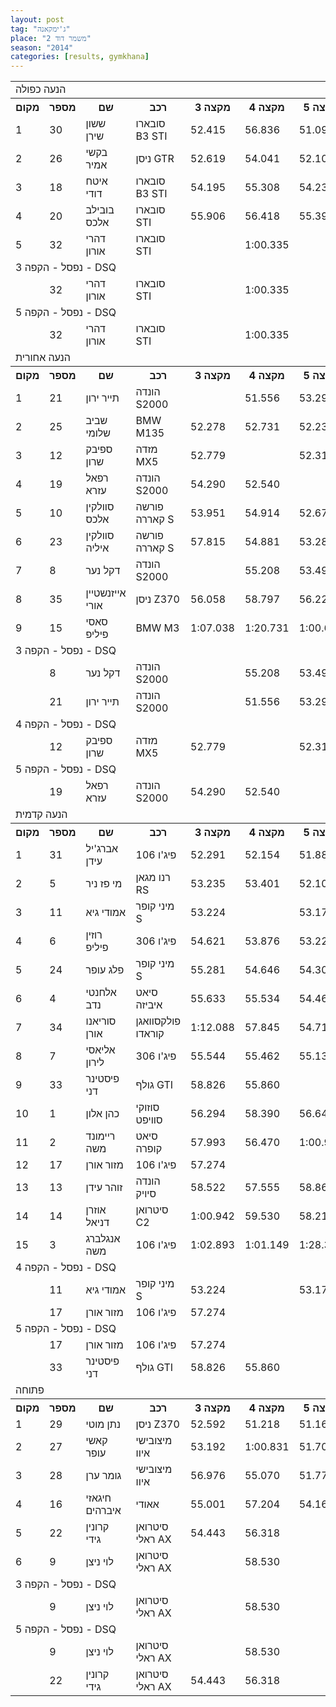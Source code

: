 ```yaml
---
layout: post
tag: "ג'ימקאנה"
place: "משמר דוד 2"
season: "2014"
categories: [results, gymkhana]
---
```


<table class="line_color">
<tr>
    <td colspan="99" class="title_font">הנעה כפולה</td>
</tr>
<tr class="rnkh_bkcolor">
    <th class="rnkh_font">מקום</th>
    <th class="rnkh_font">מספר</th>
    <th class="rnkh_font">שם</th>
    <th class="rnkh_font">רכב</th>
    <th class="rnkh_font">מקצה 3</th>
    <th class="rnkh_font">מקצה 4</th>
    <th class="rnkh_font">מקצה 5</th>
    <th class="rnkh_font">זמן</th>
    <th class="rnkh_font">פער</th>
</tr>
<tr class="rnk_bkcolor">
    <td class="rnk_font">1</td>
    <td class="rnk_font">30</td>
    <td class="rnk_font">ששון שירן</td>
    <td class="rnk_font">סובארו B3 STI</td>
    <td class="rnk_font">52.415</td>
    <td class="rnk_font">56.836</td>
    <td class="rnk_font">51.091</td>
    <td class="rnk_font">51.091</td>
    <td class="rnk_font"></td>
</tr>
<tr class="rnk_bkcolor">
    <td class="rnk_font">2</td>
    <td class="rnk_font">26</td>
    <td class="rnk_font">בקשי אמיר</td>
    <td class="rnk_font">ניסן GTR</td>
    <td class="rnk_font">52.619</td>
    <td class="rnk_font">54.041</td>
    <td class="rnk_font">52.102</td>
    <td class="rnk_font">52.102</td>
    <td class="rnk_font">1.011</td>
</tr>
<tr class="rnk_bkcolor">
    <td class="rnk_font">3</td>
    <td class="rnk_font">18</td>
    <td class="rnk_font">איטח דודי</td>
    <td class="rnk_font">סובארו B3 STI</td>
    <td class="rnk_font">54.195</td>
    <td class="rnk_font">55.308</td>
    <td class="rnk_font">54.233</td>
    <td class="rnk_font">54.195</td>
    <td class="rnk_font">3.104</td>
</tr>
<tr class="rnk_bkcolor">
    <td class="rnk_font">4</td>
    <td class="rnk_font">20</td>
    <td class="rnk_font">בובילב אלכס</td>
    <td class="rnk_font">סובארו STI</td>
    <td class="rnk_font">55.906</td>
    <td class="rnk_font">56.418</td>
    <td class="rnk_font">55.394</td>
    <td class="rnk_font">55.394</td>
    <td class="rnk_font">4.303</td>
</tr>
<tr class="rnk_bkcolor">
    <td class="rnk_font">5</td>
    <td class="rnk_font">32</td>
    <td class="rnk_font">דהרי אורון</td>
    <td class="rnk_font">סובארו STI</td>
    <td class="rnk_font"></td>
    <td class="rnk_font">1:00.335</td>
    <td class="rnk_font"></td>
    <td class="rnk_font">1:00.335</td>
    <td class="rnk_font">9.244</td>
</tr>
<tr>
    <td colspan="99" class="subtitle_font">נפסל - הקפה 3 - DSQ</td>
</tr>
<tr class="rnk_bkcolor">
    <td class="rnk_font"></td>
    <td class="rnk_font">32</td>
    <td class="rnk_font">דהרי אורון</td>
    <td class="rnk_font">סובארו STI</td>
    <td class="rnk_font"></td>
    <td class="rnk_font">1:00.335</td>
    <td class="rnk_font"></td>
    <td class="rnk_font"></td>
    <td class="rnk_font"></td>
</tr>
<tr>
    <td colspan="99" class="subtitle_font">נפסל - הקפה 5 - DSQ</td>
</tr>
<tr class="rnk_bkcolor">
    <td class="rnk_font"></td>
    <td class="rnk_font">32</td>
    <td class="rnk_font">דהרי אורון</td>
    <td class="rnk_font">סובארו STI</td>
    <td class="rnk_font"></td>
    <td class="rnk_font">1:00.335</td>
    <td class="rnk_font"></td>
    <td class="rnk_font"></td>
    <td class="rnk_font"></td>
</tr>
<tr>
    <td colspan="99" class="title_font">הנעה אחורית</td>
</tr>
<tr class="rnkh_bkcolor">
    <th class="rnkh_font">מקום</th>
    <th class="rnkh_font">מספר</th>
    <th class="rnkh_font">שם</th>
    <th class="rnkh_font">רכב</th>
    <th class="rnkh_font">מקצה 3</th>
    <th class="rnkh_font">מקצה 4</th>
    <th class="rnkh_font">מקצה 5</th>
    <th class="rnkh_font">זמן</th>
    <th class="rnkh_font">פער</th>
</tr>
<tr class="rnk_bkcolor">
    <td class="rnk_font">1</td>
    <td class="rnk_font">21</td>
    <td class="rnk_font">תייר ירון</td>
    <td class="rnk_font">הונדה S2000</td>
    <td class="rnk_font"></td>
    <td class="rnk_font">51.556</td>
    <td class="rnk_font">53.291</td>
    <td class="rnk_font">51.556</td>
    <td class="rnk_font"></td>
</tr>
<tr class="rnk_bkcolor">
    <td class="rnk_font">2</td>
    <td class="rnk_font">25</td>
    <td class="rnk_font">שביב שלומי</td>
    <td class="rnk_font">BMW M135</td>
    <td class="rnk_font">52.278</td>
    <td class="rnk_font">52.731</td>
    <td class="rnk_font">52.230</td>
    <td class="rnk_font">52.230</td>
    <td class="rnk_font">0.674</td>
</tr>
<tr class="rnk_bkcolor">
    <td class="rnk_font">3</td>
    <td class="rnk_font">12</td>
    <td class="rnk_font">ספיבק שרון</td>
    <td class="rnk_font">מזדה MX5</td>
    <td class="rnk_font">52.779</td>
    <td class="rnk_font"></td>
    <td class="rnk_font">52.319</td>
    <td class="rnk_font">52.319</td>
    <td class="rnk_font">0.763</td>
</tr>
<tr class="rnk_bkcolor">
    <td class="rnk_font">4</td>
    <td class="rnk_font">19</td>
    <td class="rnk_font">רפאל עזרא</td>
    <td class="rnk_font">הונדה S2000</td>
    <td class="rnk_font">54.290</td>
    <td class="rnk_font">52.540</td>
    <td class="rnk_font"></td>
    <td class="rnk_font">52.540</td>
    <td class="rnk_font">0.984</td>
</tr>
<tr class="rnk_bkcolor">
    <td class="rnk_font">5</td>
    <td class="rnk_font">10</td>
    <td class="rnk_font">סוולקין אלכס</td>
    <td class="rnk_font">פורשה קאררה S</td>
    <td class="rnk_font">53.951</td>
    <td class="rnk_font">54.914</td>
    <td class="rnk_font">52.679</td>
    <td class="rnk_font">52.679</td>
    <td class="rnk_font">1.123</td>
</tr>
<tr class="rnk_bkcolor">
    <td class="rnk_font">6</td>
    <td class="rnk_font">23</td>
    <td class="rnk_font">סוולקין איליה</td>
    <td class="rnk_font">פורשה קאררה S</td>
    <td class="rnk_font">57.815</td>
    <td class="rnk_font">54.881</td>
    <td class="rnk_font">53.287</td>
    <td class="rnk_font">53.287</td>
    <td class="rnk_font">1.731</td>
</tr>
<tr class="rnk_bkcolor">
    <td class="rnk_font">7</td>
    <td class="rnk_font">8</td>
    <td class="rnk_font">דקל נער</td>
    <td class="rnk_font">הונדה S2000</td>
    <td class="rnk_font"></td>
    <td class="rnk_font">55.208</td>
    <td class="rnk_font">53.494</td>
    <td class="rnk_font">53.494</td>
    <td class="rnk_font">1.938</td>
</tr>
<tr class="rnk_bkcolor">
    <td class="rnk_font">8</td>
    <td class="rnk_font">35</td>
    <td class="rnk_font">אייזנשטיין אורי</td>
    <td class="rnk_font">ניסן Z370</td>
    <td class="rnk_font">56.058</td>
    <td class="rnk_font">58.797</td>
    <td class="rnk_font">56.220</td>
    <td class="rnk_font">56.058</td>
    <td class="rnk_font">4.502</td>
</tr>
<tr class="rnk_bkcolor">
    <td class="rnk_font">9</td>
    <td class="rnk_font">15</td>
    <td class="rnk_font">סאסי פיליפ</td>
    <td class="rnk_font">BMW M3</td>
    <td class="rnk_font">1:07.038</td>
    <td class="rnk_font">1:20.731</td>
    <td class="rnk_font">1:00.690</td>
    <td class="rnk_font">1:00.690</td>
    <td class="rnk_font">9.134</td>
</tr>
<tr>
    <td colspan="99" class="subtitle_font">נפסל - הקפה 3 - DSQ</td>
</tr>
<tr class="rnk_bkcolor">
    <td class="rnk_font"></td>
    <td class="rnk_font">8</td>
    <td class="rnk_font">דקל נער</td>
    <td class="rnk_font">הונדה S2000</td>
    <td class="rnk_font"></td>
    <td class="rnk_font">55.208</td>
    <td class="rnk_font">53.494</td>
    <td class="rnk_font"></td>
    <td class="rnk_font"></td>
</tr>
<tr class="rnk_bkcolor">
    <td class="rnk_font"></td>
    <td class="rnk_font">21</td>
    <td class="rnk_font">תייר ירון</td>
    <td class="rnk_font">הונדה S2000</td>
    <td class="rnk_font"></td>
    <td class="rnk_font">51.556</td>
    <td class="rnk_font">53.291</td>
    <td class="rnk_font"></td>
    <td class="rnk_font"></td>
</tr>
<tr>
    <td colspan="99" class="subtitle_font">נפסל - הקפה 4 - DSQ</td>
</tr>
<tr class="rnk_bkcolor">
    <td class="rnk_font"></td>
    <td class="rnk_font">12</td>
    <td class="rnk_font">ספיבק שרון</td>
    <td class="rnk_font">מזדה MX5</td>
    <td class="rnk_font">52.779</td>
    <td class="rnk_font"></td>
    <td class="rnk_font">52.319</td>
    <td class="rnk_font"></td>
    <td class="rnk_font"></td>
</tr>
<tr>
    <td colspan="99" class="subtitle_font">נפסל - הקפה 5 - DSQ</td>
</tr>
<tr class="rnk_bkcolor">
    <td class="rnk_font"></td>
    <td class="rnk_font">19</td>
    <td class="rnk_font">רפאל עזרא</td>
    <td class="rnk_font">הונדה S2000</td>
    <td class="rnk_font">54.290</td>
    <td class="rnk_font">52.540</td>
    <td class="rnk_font"></td>
    <td class="rnk_font"></td>
    <td class="rnk_font"></td>
</tr>
<tr>
    <td colspan="99" class="title_font">הנעה קדמית</td>
</tr>
<tr class="rnkh_bkcolor">
    <th class="rnkh_font">מקום</th>
    <th class="rnkh_font">מספר</th>
    <th class="rnkh_font">שם</th>
    <th class="rnkh_font">רכב</th>
    <th class="rnkh_font">מקצה 3</th>
    <th class="rnkh_font">מקצה 4</th>
    <th class="rnkh_font">מקצה 5</th>
    <th class="rnkh_font">זמן</th>
    <th class="rnkh_font">פער</th>
</tr>
<tr class="rnk_bkcolor">
    <td class="rnk_font">1</td>
    <td class="rnk_font">31</td>
    <td class="rnk_font">אברג'יל עידן</td>
    <td class="rnk_font">פיג'ו 106</td>
    <td class="rnk_font">52.291</td>
    <td class="rnk_font">52.154</td>
    <td class="rnk_font">51.881</td>
    <td class="rnk_font">51.881</td>
    <td class="rnk_font"></td>
</tr>
<tr class="rnk_bkcolor">
    <td class="rnk_font">2</td>
    <td class="rnk_font">5</td>
    <td class="rnk_font">מי פז ניר</td>
    <td class="rnk_font">רנו מגאן RS</td>
    <td class="rnk_font">53.235</td>
    <td class="rnk_font">53.401</td>
    <td class="rnk_font">52.105</td>
    <td class="rnk_font">52.105</td>
    <td class="rnk_font">0.224</td>
</tr>
<tr class="rnk_bkcolor">
    <td class="rnk_font">3</td>
    <td class="rnk_font">11</td>
    <td class="rnk_font">אמודי גיא</td>
    <td class="rnk_font">מיני קופר S</td>
    <td class="rnk_font">53.224</td>
    <td class="rnk_font"></td>
    <td class="rnk_font">53.175</td>
    <td class="rnk_font">53.175</td>
    <td class="rnk_font">1.294</td>
</tr>
<tr class="rnk_bkcolor">
    <td class="rnk_font">4</td>
    <td class="rnk_font">6</td>
    <td class="rnk_font">רוזין פיליפ</td>
    <td class="rnk_font">פיג'ו 306</td>
    <td class="rnk_font">54.621</td>
    <td class="rnk_font">53.876</td>
    <td class="rnk_font">53.227</td>
    <td class="rnk_font">53.227</td>
    <td class="rnk_font">1.346</td>
</tr>
<tr class="rnk_bkcolor">
    <td class="rnk_font">5</td>
    <td class="rnk_font">24</td>
    <td class="rnk_font">פלג עופר</td>
    <td class="rnk_font">מיני קופר S</td>
    <td class="rnk_font">55.281</td>
    <td class="rnk_font">54.646</td>
    <td class="rnk_font">54.307</td>
    <td class="rnk_font">54.307</td>
    <td class="rnk_font">2.426</td>
</tr>
<tr class="rnk_bkcolor">
    <td class="rnk_font">6</td>
    <td class="rnk_font">4</td>
    <td class="rnk_font">אלחנטי נדב</td>
    <td class="rnk_font">סיאט איביזה</td>
    <td class="rnk_font">55.633</td>
    <td class="rnk_font">55.534</td>
    <td class="rnk_font">54.466</td>
    <td class="rnk_font">54.466</td>
    <td class="rnk_font">2.585</td>
</tr>
<tr class="rnk_bkcolor">
    <td class="rnk_font">7</td>
    <td class="rnk_font">34</td>
    <td class="rnk_font">סוריאנו אורן</td>
    <td class="rnk_font">פולקסוואגן קוראדו</td>
    <td class="rnk_font">1:12.088</td>
    <td class="rnk_font">57.845</td>
    <td class="rnk_font">54.717</td>
    <td class="rnk_font">54.717</td>
    <td class="rnk_font">2.836</td>
</tr>
<tr class="rnk_bkcolor">
    <td class="rnk_font">8</td>
    <td class="rnk_font">7</td>
    <td class="rnk_font">אליאסי לירון</td>
    <td class="rnk_font">פיג'ו 306</td>
    <td class="rnk_font">55.544</td>
    <td class="rnk_font">55.462</td>
    <td class="rnk_font">55.137</td>
    <td class="rnk_font">55.137</td>
    <td class="rnk_font">3.256</td>
</tr>
<tr class="rnk_bkcolor">
    <td class="rnk_font">9</td>
    <td class="rnk_font">33</td>
    <td class="rnk_font">פיסטינר דני</td>
    <td class="rnk_font">גולף GTI</td>
    <td class="rnk_font">58.826</td>
    <td class="rnk_font">55.860</td>
    <td class="rnk_font"></td>
    <td class="rnk_font">55.860</td>
    <td class="rnk_font">3.979</td>
</tr>
<tr class="rnk_bkcolor">
    <td class="rnk_font">10</td>
    <td class="rnk_font">1</td>
    <td class="rnk_font">כהן אלון</td>
    <td class="rnk_font">סוזוקי סוויפט</td>
    <td class="rnk_font">56.294</td>
    <td class="rnk_font">58.390</td>
    <td class="rnk_font">56.640</td>
    <td class="rnk_font">56.294</td>
    <td class="rnk_font">4.413</td>
</tr>
<tr class="rnk_bkcolor">
    <td class="rnk_font">11</td>
    <td class="rnk_font">2</td>
    <td class="rnk_font">ריימונד משה</td>
    <td class="rnk_font">סיאט קופרה</td>
    <td class="rnk_font">57.993</td>
    <td class="rnk_font">56.470</td>
    <td class="rnk_font">1:00.970</td>
    <td class="rnk_font">56.470</td>
    <td class="rnk_font">4.589</td>
</tr>
<tr class="rnk_bkcolor">
    <td class="rnk_font">12</td>
    <td class="rnk_font">17</td>
    <td class="rnk_font">מזור אורן</td>
    <td class="rnk_font">פיג'ו 106</td>
    <td class="rnk_font">57.274</td>
    <td class="rnk_font"></td>
    <td class="rnk_font"></td>
    <td class="rnk_font">57.274</td>
    <td class="rnk_font">5.393</td>
</tr>
<tr class="rnk_bkcolor">
    <td class="rnk_font">13</td>
    <td class="rnk_font">13</td>
    <td class="rnk_font">זוהר עידן</td>
    <td class="rnk_font">הונדה סיויק</td>
    <td class="rnk_font">58.522</td>
    <td class="rnk_font">57.555</td>
    <td class="rnk_font">58.861</td>
    <td class="rnk_font">57.555</td>
    <td class="rnk_font">5.674</td>
</tr>
<tr class="rnk_bkcolor">
    <td class="rnk_font">14</td>
    <td class="rnk_font">14</td>
    <td class="rnk_font">אוזרן דניאל</td>
    <td class="rnk_font">סיטרואן C2</td>
    <td class="rnk_font">1:00.942</td>
    <td class="rnk_font">59.530</td>
    <td class="rnk_font">58.218</td>
    <td class="rnk_font">58.218</td>
    <td class="rnk_font">6.337</td>
</tr>
<tr class="rnk_bkcolor">
    <td class="rnk_font">15</td>
    <td class="rnk_font">3</td>
    <td class="rnk_font">אנגלברג משה</td>
    <td class="rnk_font">פיג'ו 106</td>
    <td class="rnk_font">1:02.893</td>
    <td class="rnk_font">1:01.149</td>
    <td class="rnk_font">1:28.346</td>
    <td class="rnk_font">1:01.149</td>
    <td class="rnk_font">9.268</td>
</tr>
<tr>
    <td colspan="99" class="subtitle_font">נפסל - הקפה 4 - DSQ</td>
</tr>
<tr class="rnk_bkcolor">
    <td class="rnk_font"></td>
    <td class="rnk_font">11</td>
    <td class="rnk_font">אמודי גיא</td>
    <td class="rnk_font">מיני קופר S</td>
    <td class="rnk_font">53.224</td>
    <td class="rnk_font"></td>
    <td class="rnk_font">53.175</td>
    <td class="rnk_font"></td>
    <td class="rnk_font"></td>
</tr>
<tr class="rnk_bkcolor">
    <td class="rnk_font"></td>
    <td class="rnk_font">17</td>
    <td class="rnk_font">מזור אורן</td>
    <td class="rnk_font">פיג'ו 106</td>
    <td class="rnk_font">57.274</td>
    <td class="rnk_font"></td>
    <td class="rnk_font"></td>
    <td class="rnk_font"></td>
    <td class="rnk_font"></td>
</tr>
<tr>
    <td colspan="99" class="subtitle_font">נפסל - הקפה 5 - DSQ</td>
</tr>
<tr class="rnk_bkcolor">
    <td class="rnk_font"></td>
    <td class="rnk_font">17</td>
    <td class="rnk_font">מזור אורן</td>
    <td class="rnk_font">פיג'ו 106</td>
    <td class="rnk_font">57.274</td>
    <td class="rnk_font"></td>
    <td class="rnk_font"></td>
    <td class="rnk_font"></td>
    <td class="rnk_font"></td>
</tr>
<tr class="rnk_bkcolor">
    <td class="rnk_font"></td>
    <td class="rnk_font">33</td>
    <td class="rnk_font">פיסטינר דני</td>
    <td class="rnk_font">גולף GTI</td>
    <td class="rnk_font">58.826</td>
    <td class="rnk_font">55.860</td>
    <td class="rnk_font"></td>
    <td class="rnk_font"></td>
    <td class="rnk_font"></td>
</tr>
<tr>
    <td colspan="99" class="title_font">פתוחה</td>
</tr>
<tr class="rnkh_bkcolor">
    <th class="rnkh_font">מקום</th>
    <th class="rnkh_font">מספר</th>
    <th class="rnkh_font">שם</th>
    <th class="rnkh_font">רכב</th>
    <th class="rnkh_font">מקצה 3</th>
    <th class="rnkh_font">מקצה 4</th>
    <th class="rnkh_font">מקצה 5</th>
    <th class="rnkh_font">זמן</th>
    <th class="rnkh_font">פער</th>
</tr>
<tr class="rnk_bkcolor">
    <td class="rnk_font">1</td>
    <td class="rnk_font">29</td>
    <td class="rnk_font">נתן מוטי</td>
    <td class="rnk_font">ניסן Z370</td>
    <td class="rnk_font">52.592</td>
    <td class="rnk_font">51.218</td>
    <td class="rnk_font">51.168</td>
    <td class="rnk_font">51.168</td>
    <td class="rnk_font"></td>
</tr>
<tr class="rnk_bkcolor">
    <td class="rnk_font">2</td>
    <td class="rnk_font">27</td>
    <td class="rnk_font">קאשי עופר</td>
    <td class="rnk_font">מיצובישי איוו</td>
    <td class="rnk_font">53.192</td>
    <td class="rnk_font">1:00.831</td>
    <td class="rnk_font">51.708</td>
    <td class="rnk_font">51.708</td>
    <td class="rnk_font">0.540</td>
</tr>
<tr class="rnk_bkcolor">
    <td class="rnk_font">3</td>
    <td class="rnk_font">28</td>
    <td class="rnk_font">גומר ערן</td>
    <td class="rnk_font">מיצובישי איוו</td>
    <td class="rnk_font">56.976</td>
    <td class="rnk_font">55.070</td>
    <td class="rnk_font">51.771</td>
    <td class="rnk_font">51.771</td>
    <td class="rnk_font">0.603</td>
</tr>
<tr class="rnk_bkcolor">
    <td class="rnk_font">4</td>
    <td class="rnk_font">16</td>
    <td class="rnk_font">חיגאזי איברהים</td>
    <td class="rnk_font">אאודי</td>
    <td class="rnk_font">55.001</td>
    <td class="rnk_font">57.204</td>
    <td class="rnk_font">54.168</td>
    <td class="rnk_font">54.168</td>
    <td class="rnk_font">3.000</td>
</tr>
<tr class="rnk_bkcolor">
    <td class="rnk_font">5</td>
    <td class="rnk_font">22</td>
    <td class="rnk_font">קרונין גידי</td>
    <td class="rnk_font">סיטרואן ראלי AX</td>
    <td class="rnk_font">54.443</td>
    <td class="rnk_font">56.318</td>
    <td class="rnk_font"></td>
    <td class="rnk_font">54.443</td>
    <td class="rnk_font">3.275</td>
</tr>
<tr class="rnk_bkcolor">
    <td class="rnk_font">6</td>
    <td class="rnk_font">9</td>
    <td class="rnk_font">לוי ניצן</td>
    <td class="rnk_font">סיטרואן ראלי AX</td>
    <td class="rnk_font"></td>
    <td class="rnk_font">58.530</td>
    <td class="rnk_font"></td>
    <td class="rnk_font">58.530</td>
    <td class="rnk_font">7.362</td>
</tr>
<tr>
    <td colspan="99" class="subtitle_font">נפסל - הקפה 3 - DSQ</td>
</tr>
<tr class="rnk_bkcolor">
    <td class="rnk_font"></td>
    <td class="rnk_font">9</td>
    <td class="rnk_font">לוי ניצן</td>
    <td class="rnk_font">סיטרואן ראלי AX</td>
    <td class="rnk_font"></td>
    <td class="rnk_font">58.530</td>
    <td class="rnk_font"></td>
    <td class="rnk_font"></td>
    <td class="rnk_font"></td>
</tr>
<tr>
    <td colspan="99" class="subtitle_font">נפסל - הקפה 5 - DSQ</td>
</tr>
<tr class="rnk_bkcolor">
    <td class="rnk_font"></td>
    <td class="rnk_font">9</td>
    <td class="rnk_font">לוי ניצן</td>
    <td class="rnk_font">סיטרואן ראלי AX</td>
    <td class="rnk_font"></td>
    <td class="rnk_font">58.530</td>
    <td class="rnk_font"></td>
    <td class="rnk_font"></td>
    <td class="rnk_font"></td>
</tr>
<tr class="rnk_bkcolor">
    <td class="rnk_font"></td>
    <td class="rnk_font">22</td>
    <td class="rnk_font">קרונין גידי</td>
    <td class="rnk_font">סיטרואן ראלי AX</td>
    <td class="rnk_font">54.443</td>
    <td class="rnk_font">56.318</td>
    <td class="rnk_font"></td>
    <td class="rnk_font"></td>
    <td class="rnk_font"></td>
</tr>
</table>
